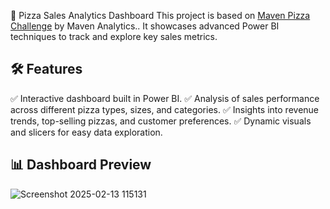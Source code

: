 🍕 Pizza Sales Analytics Dashboard
This project is based on [Maven Pizza Challenge](https://mavenanalytics.io/challenges/maven-pizza-challenge/be511a47-85fd-4931-8293-c3bffb577199) by Maven Analytics.. It showcases advanced Power BI techniques to track and explore key sales metrics.

## 🛠 Features

✅ Interactive dashboard built in Power BI.
✅ Analysis of sales performance across different pizza types, sizes, and categories.
✅ Insights into revenue trends, top-selling pizzas, and customer preferences.
✅ Dynamic visuals and slicers for easy data exploration.

## 📊 Dashboard Preview

![Screenshot 2025-02-13 115131](https://github.com/user-attachments/assets/d5130e59-d372-4ae6-9be4-afae7c9a1f19)

